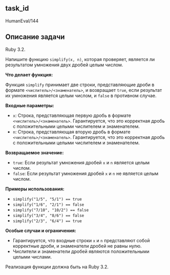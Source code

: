 ## task_id
HumanEval/144

## Описание задачи
Ruby 3.2.

Напишите функцию `simplify(x, n)`, которая проверяет, является ли результатом умножения двух дробей целым числом.

**Что делает функция:**

Функция `simplify` принимает две строки, представляющие дроби в формате `<числитель>/<знаменатель>`, и возвращает `true`, если результат их умножения является целым числом, и `false` в противном случае.

**Входные параметры:**

* `x`: Строка, представляющая первую дробь в формате `<числитель>/<знаменатель>`.  Гарантируется, что это корректная дробь с положительными целыми числителем и знаменателем.
* `n`: Строка, представляющая вторую дробь в формате `<числитель>/<знаменатель>`. Гарантируется, что это корректная дробь с положительными целыми числителем и знаменателем.

**Возвращаемое значение:**

* `true`: Если результат умножения дробей `x` и `n` является целым числом.
* `false`: Если результат умножения дробей `x` и `n` не является целым числом.

**Примеры использования:**

* `simplify("1/5", "5/1") == true`
* `simplify("1/6", "2/1") == false`
* `simplify("7/10", "10/2") == false`
* `simplify("3/4", "8/6") == false`
* `simplify("2/3", "6/4") == true`


**Особые случаи и ограничения:**

* Гарантируется, что входные строки `x` и `n` представляют собой корректные дроби,  и знаменатели дробей не равны нулю.
* Числители и знаменатели дробей являются положительными целыми числами.

Реализация функции должна быть на Ruby 3.2.

